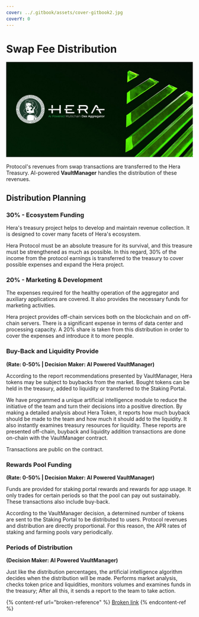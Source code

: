 ```yaml
---
cover: ../.gitbook/assets/cover-gitbook2.jpg
coverY: 0
---
```


# Swap Fee Distribution

![](../.gitbook/assets/distribution-landing-min.jpg)

Protocol's revenues from swap transactions are transferred to the Hera Treasury. AI-powered **VaultManager** handles the distribution of these revenues.

## Distribution Planning

### 30% - Ecosystem Funding

Hera's treasury project helps to develop and maintain revenue collection. It is designed to cover many facets of Hera's ecosystem.

Hera Protocol must be an absolute treasure for its survival, and this treasure must be strengthened as much as possible. In this regard, 30% of the income from the protocol earnings is transferred to the treasury to cover possible expenses and expand the Hera project.

### 20% - Marketing & Development

The expenses required for the healthy operation of the aggregator and auxiliary applications are covered. It also provides the necessary funds for marketing activities.

Hera project provides off-chain services both on the blockchain and on off-chain servers. There is a significant expense in terms of data center and processing capacity. A 20% share is taken from this distribution in order to cover the expenses and introduce it to more people.

### Buy-Back and Liquidity Provide

**(Rate: 0-50%  |  Decision Maker: AI Powered VaultManager)**

According to the report recommendations presented by VaultManager, Hera tokens may be subject to buybacks from the market. Bought tokens can be held in the treasury, added to liquidity or transferred to the Staking Portal.

We have programmed a unique artificial intelligence module to reduce the initiative of the team and turn their decisions into a positive direction. By making a detailed analysis about Hera Token, it reports how much buyback should be made to the team and how much it should add to the liquidity. It also instantly examines treasury resources for liquidity. These reports are presented off-chain, buyback and liquidity addition transactions are done on-chain with the VaultManager contract.

Transactions are public on the contract.

### Rewards Pool Funding

**(Rate: 0-50%  |  Decision Maker: AI Powered VaultManager)**

Funds are provided for staking portal rewards and rewards for app usage. It only trades for certain periods so that the pool can pay out sustainably. These transactions also include buy-back.

According to the VaultManager decision, a determined number of tokens are sent to the Staking Portal to be distributed to users. Protocol revenues and distribution are directly proportional. For this reason, the APR rates of staking and farming pools vary periodically.

### Periods of Distribution

**(Decision Maker: AI Powered VaultManager)**

Just like the distribution percentages, the artificial intelligence algorithm decides when the distribution will be made. Performs market analysis, checks token price and liquidities, monitors volumes and examines funds in the treasury; After all this, it sends a report to the team to take action.

{% content-ref url="broken-reference" %}
[Broken link](broken-reference)
{% endcontent-ref %}
